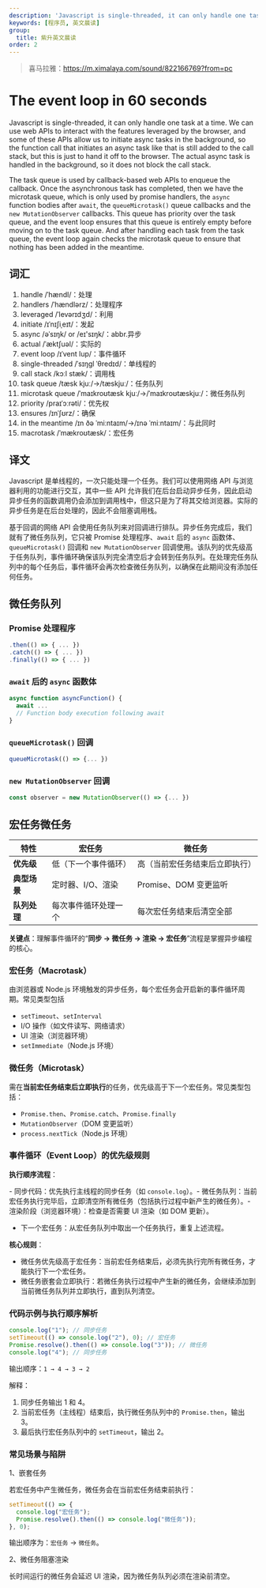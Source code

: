 ```yaml
---
description: 'Javascript is single-threaded, it can only handle one task at a time. We can use web APis to interact with the features leveraged by the browser, and some of these APIS allow us to initiate async tasks in the background'
keywords: [程序员, 英文晨读]
group:
  title: 紫升英文晨读
order: 2
---
```


> 喜马拉雅：https://m.ximalaya.com/sound/822166769?from=pc

# The event loop in 60 seconds

Javascript is single-threaded, it can only handle one task at a time. We can use web APIs to interact with the features leveraged by the browser, and some of these APIs allow us to initiate async tasks in the background, so the function call that initiates an async task like that is still added to the call stack, but this is just to hand it off to the browser. The actual async task is handled in the background, so it does not block the call stack.

The task queue is used by callback-based web APIs to enqueue the callback. Once the asynchronous task has completed, then we have the microtask queue, which is only used by promise handlers, the `async` function bodies after `await`, the `queueMicrotask()` queue callbacks and the `new MutationObserver` callbacks. This queue has priority over the task queue, and the event loop ensures that this queue is entirely empty before moving on to the task queue. And after handling each task from the task queue, the event loop again checks the microtask queue to ensure that nothing has been added in the meantime.

## 词汇

1. handle /ˈhændl/：处理
1. handlers /ˈhændlərz/：处理程序
1. leveraged /ˈlevərɪdʒd/：利用
1. initiate /ɪˈnɪʃiˌeɪt/：发起
1. async /əˈsɪŋk/ or /eɪ'sɪŋk/：abbr.异步
1. actual /ˈæktʃuəl/：实际的
1. event loop /ɪˈvent lup/：事件循环
1. single-threaded /ˈsɪŋɡl ˈθredɪd/：单线程的
1. call stack /kɔːl stæk/：调用栈
1. task queue /tæsk kjuː/→/tæskjuː/：任务队列
1. microtask queue /ˈmaɪkroʊtæsk kjuː/→/ˈmaɪkroʊtæskjuː/：微任务队列
1. priority /praɪˈɔːrəti/：优先权
1. ensures /ɪnˈʃʊrz/：确保
1. in the meantime /ɪn ðə ˈmiːntaɪm/→/ɪnə ˈmiːntaɪm/：与此同时
1. macrotask /ˈmækroʊtæsk/：宏任务

## 译文

Javascript 是单线程的，一次只能处理一个任务。我们可以使用网络 API 与浏览器利用的功能进行交互，其中一些 API 允许我们在后台启动异步任务，因此启动异步任务的函数调用仍会添加到调用栈中，但这只是为了将其交给浏览器。实际的异步任务是在后台处理的，因此不会阻塞调用栈。

基于回调的网络 API 会使用任务队列来对回调进行排队。异步任务完成后，我们就有了微任务队列，它只被 Promise 处理程序、`await` 后的 `async` 函数体、`queueMicrotask()` 回调和 `new MutationObserver` 回调使用。该队列的优先级高于任务队列，事件循环确保该队列完全清空后才会转到任务队列。在处理完任务队列中的每个任务后，事件循环会再次检查微任务队列，以确保在此期间没有添加任何任务。

## 微任务队列

### Promise 处理程序

```js
.then(() => { ... })
.catch(() => { ... })
.finally(() => { ... })
```

### `await` 后的 `async` 函数体

```js
async function asyncFunction() {
  await ...
  // Function body execution following await
}
```

### `queueMicrotask()` 回调

```js
queueMicrotask(() => {... })
```

### `new MutationObserver` 回调

```js
const observer = new MutationObserver(() => {... })
```

## 宏任务微任务

| **特性**       | **宏任务**                   | **微任务**                   |
|----------------|-----------------------------|-----------------------------|
| **优先级**     | 低（下一个事件循环）         | 高（当前宏任务结束后立即执行） |
| **典型场景**   | 定时器、I/O、渲染            | Promise、DOM 变更监听        |
| **队列处理**   | 每次事件循环处理一个         | 每次宏任务结束后清空全部      |

**关键点**：理解事件循环的“**同步 → 微任务 → 渲染 → 宏任务**”流程是掌握异步编程的核心。

### 宏任务（Macrotask）

由浏览器或 Node.js 环境触发的异步任务，每个宏任务会开启新的事件循环周期。常见类型包括

- `setTimeout`、`setInterval`
- I/O 操作（如文件读写、网络请求）
- UI 渲染（浏览器环境）
- `setImmediate`（Node.js 环境）

### ​微任务（Microtask）​

需在**当前宏任务结束后立即执行**的任务，优先级高于下一个宏任务。常见类型包括：

- `Promise.then`、`Promise.catch`、`Promise.finally`
- `MutationObserver`（DOM 变更监听）
- `process.nextTick`（Node.js 环境）

### 事件循环（Event Loop）的优先级规则

**​执行顺序流程**：

​- 同步代码：优先执行主线程的同步任务（如 `console.log`）。
​- 微任务队列：当前宏任务执行完毕后，立即清空所有微任务（包括执行过程中新产生的微任务）。
​- 渲染阶段​（浏览器环境）：检查是否需要 UI 渲染（如 DOM 更新）。
- ​下一个宏任务：从宏任务队列中取出一个任务执行，重复上述流程。

**​核心规则**：

- ​微任务优先级高于宏任务：当前宏任务结束后，必须先执行完所有微任务，才能执行下一个宏任务。
- ​微任务嵌套会立即执行：若微任务执行过程中产生新的微任务，会继续添加到当前微任务队列并立即执行，直到队列清空。

### 代码示例与执行顺序解析

```js
console.log("1"); // 同步任务
setTimeout(() => console.log("2"), 0); // 宏任务
Promise.resolve().then(() => console.log("3")); // 微任务
console.log("4"); // 同步任务
```

输出顺序：`1 → 4 → 3 → 2`

解释：

1. 同步任务输出 1 和 4。
2. 当前宏任务（主线程）结束后，执行微任务队列中的 `Promise.then`，输出 3。
3. 最后执行宏任务队列中的 `setTimeout`，输出 2。

### 常见场景与陷阱

1、​嵌套任务

若宏任务中产生微任务，微任务会在当前宏任务结束前执行：

```js
setTimeout(() => {
  console.log("宏任务");
  Promise.resolve().then(() => console.log("微任务"));
}, 0);
```

输出顺序为：`宏任务` → `微任务`。

2、​微任务阻塞渲染

长时间运行的微任务会延迟 UI 渲染，因为微任务队列必须在渲染前清空。
